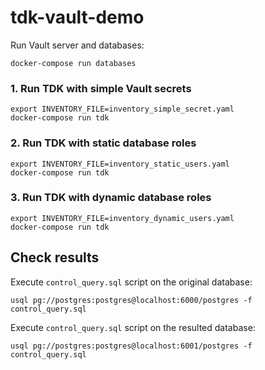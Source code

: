 # tdk-vault-demo

Run Vault server and databases:
```shell
docker-compose run databases
``` 

### 1. Run TDK with simple Vault secrets

```shell
export INVENTORY_FILE=inventory_simple_secret.yaml
docker-compose run tdk
```

### 2. Run TDK with static database roles

```shell
export INVENTORY_FILE=inventory_static_users.yaml
docker-compose run tdk
```

### 3. Run TDK with dynamic database roles

```shell
export INVENTORY_FILE=inventory_dynamic_users.yaml
docker-compose run tdk
```


## Check results

Execute `control_query.sql` script on the original database:
```shell
usql pg://postgres:postgres@localhost:6000/postgres -f control_query.sql
```

Execute `control_query.sql` script on the resulted database:
```shell
usql pg://postgres:postgres@localhost:6001/postgres -f control_query.sql
```
